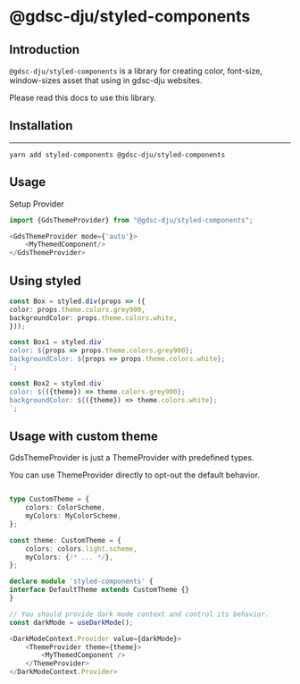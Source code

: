 # @gdsc-dju/styled-components

## Introduction

`@gdsc-dju/styled-components` is a library for creating color, font-size, window-sizes asset
that using in gdsc-dju websites.

Please read this docs to use this library.

## Installation

---
```shell
yarn add styled-components @gdsc-dju/styled-components
```

## Usage

Setup Provider

```typescript jsx
import {GdsThemeProvider} from "@gdsc-dju/styled-components";

<GdsThemeProvider mode={'auto'}>
    <MyThemedComponent/>
</GdsThemeProvider>
```

## Using styled

```typescript jsx
const Box = styled.div(props => ({
color: props.theme.colors.grey900,
backgroundColor: props.theme.colors.white,
}));

const Box1 = styled.div`
color: ${props => props.theme.colors.grey900};
backgroundColor: ${props => props.theme.colors.white};
`;

const Box2 = styled.div`
color: ${({theme}) => theme.colors.grey900};
backgroundColor: ${({theme}) => theme.colors.white};
`;
```

## Usage with custom theme

GdsThemeProvider is just a ThemeProvider with predefined types.

You can use ThemeProvider directly to opt-out the default behavior.

```typescript jsx

type CustomTheme = {
    colors: ColorScheme,
    myColors: MyColorScheme,
};

const theme: CustomTheme = {
    colors: colors.light.scheme,
    myColors: {/* ... */},
};

declare module 'styled-components' {
interface DefaultTheme extends CustomTheme {}
}

// You should provide dark mode context and control its behavior.
const darkMode = useDarkMode();

<DarkModeContext.Provider value={darkMode}>
    <ThemeProvider theme={theme}>
        <MyThemedComponent />
    </ThemeProvider>
</DarkModeContext.Provider>
```